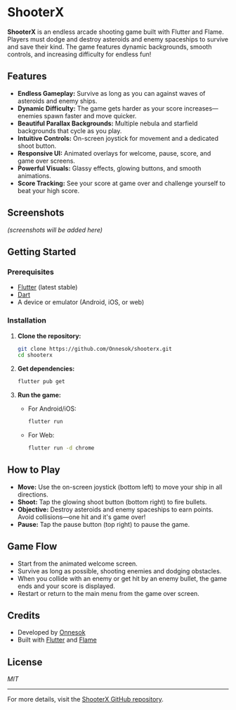 # ShooterX

**ShooterX** is an endless arcade shooting game built with Flutter and Flame. Players must dodge and destroy asteroids and enemy spaceships to survive and save their kind. The game features dynamic backgrounds, smooth controls, and increasing difficulty for endless fun!

## Features

- **Endless Gameplay:** Survive as long as you can against waves of asteroids and enemy ships.
- **Dynamic Difficulty:** The game gets harder as your score increases—enemies spawn faster and move quicker.
- **Beautiful Parallax Backgrounds:** Multiple nebula and starfield backgrounds that cycle as you play.
- **Intuitive Controls:** On-screen joystick for movement and a dedicated shoot button.
- **Responsive UI:** Animated overlays for welcome, pause, score, and game over screens.
- **Powerful Visuals:** Glassy effects, glowing buttons, and smooth animations.
- **Score Tracking:** See your score at game over and challenge yourself to beat your high score.

## Screenshots

*(screenshots will be added here)*

## Getting Started

### Prerequisites

- [Flutter](https://flutter.dev/docs/get-started/install) (latest stable)
- [Dart](https://dart.dev/get-dart)
- A device or emulator (Android, iOS, or web)

### Installation

1. **Clone the repository:**
   ```bash
   git clone https://github.com/Onnesok/shooterx.git
   cd shooterx
   ```

2. **Get dependencies:**
   ```bash
   flutter pub get
   ```

3. **Run the game:**
   - For Android/iOS:
     ```bash
     flutter run
     ```
   - For Web:
     ```bash
     flutter run -d chrome
     ```

## How to Play

- **Move:** Use the on-screen joystick (bottom left) to move your ship in all directions.
- **Shoot:** Tap the glowing shoot button (bottom right) to fire bullets.
- **Objective:** Destroy asteroids and enemy spaceships to earn points. Avoid collisions—one hit and it's game over!
- **Pause:** Tap the pause button (top right) to pause the game.

## Game Flow

- Start from the animated welcome screen.
- Survive as long as possible, shooting enemies and dodging obstacles.
- When you collide with an enemy or get hit by an enemy bullet, the game ends and your score is displayed.
- Restart or return to the main menu from the game over screen.

## Credits

- Developed by [Onnesok](https://github.com/Onnesok)
- Built with [Flutter](https://flutter.dev/) and [Flame](https://flame-engine.org/)

## License

*MIT*

---

For more details, visit the [ShooterX GitHub repository](https://github.com/Onnesok/shooterx).
